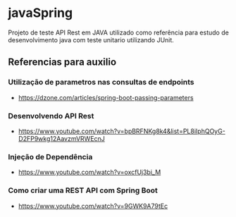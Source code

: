 # javaSpring
Projeto de teste API Rest em JAVA utilizado como referência para estudo de desenvolvimento java com teste unitario utilizando JUnit.

## Referencias para auxilio
### Utilização de parametros nas consultas de endpoints
- https://dzone.com/articles/spring-boot-passing-parameters
### Desenvolvendo API Rest
- https://www.youtube.com/watch?v=bpBRFNKg8k4&list=PL8iIphQOyG-D2FP9wkg12AavzmVRWEcnJ
### Injeção de Dependência
- https://www.youtube.com/watch?v=oxcfUj3bi_M
### Como criar uma REST API com Spring Boot
- https://www.youtube.com/watch?v=9GWK9A79tEc